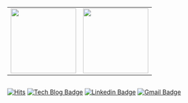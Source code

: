 <table><tr>
	<td valign="top" width="50%">
		<img src="https://github-readme-stats.vercel.app/api?username=bigpel66&show_icons=true&count_private=true&hide_border=true" style="height: 150px"/>
	</td>
	<td valign="top" width="50%">
		<img src="https://github-readme-stats.vercel.app/api/top-langs/?username=bigpel66&hide_border=true&layout=compact" style="height: 150px"/>
	</td>
</tr></table>

<div style="display:flex" align="center">

[![Hits](https://hits.seeyoufarm.com/api/count/incr/badge.svg?url=https%3A%2F%2Fgithub.com%2Fzzsza)](https://hits.seeyoufarm.com)
[![Tech Blog Badge](http://img.shields.io/badge/-Blog-black?style=flat&logo=stackoverflow&logoColor=white&link=https://bigpel66.tistory.com/)](https://bigpel66.tistory.com/)
[![Linkedin Badge](https://img.shields.io/badge/-LinkedIn-blue?style=flat&logo=Linkedin&logoColor=white&link=https://www.linkedin.com/in/jong-hwan-seo-9296241a3/)](https://www.linkedin.com/in/jong-hwan-seo-9296241a3/)
[![Gmail Badge](https://img.shields.io/badge/-Gmail-d14836?style=flat-square&logo=Gmail&logoColor=white&link=mailto:bigpel66@gmail.com)](mailto:bigpel66@gmail.com)

</div>
